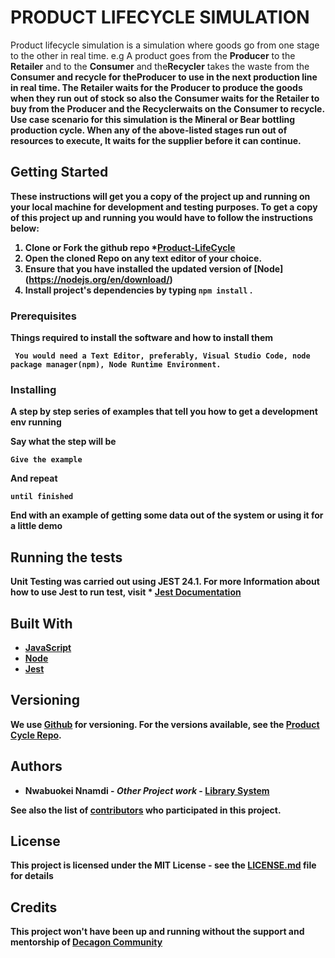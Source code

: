 # PRODUCT LIFECYCLE SIMULATION
Product lifecycle simulation is a simulation  where goods go from one stage to the other in real time. e.g A product goes from the ​<b>Producer ​</b> to the ​<b>Retailer</b> and​ to the ​<b>Consumer</b> ​and the ​<b>Recycler</b> ​takes the waste from the ​<b>Consumer ​and recycle for the ​<b>Producer</b> ​to use in the next production line​ ​in real time. The <b>Retailer<b> waits for the <b>Producer</b> to produce the goods when they run out of stock so also the <b>Consumer</b> waits for the <b>Retailer</b> to buy from the <b>Producer</b> and the ​<b>Recycler</b> ​waits on the <b>Consumer </b>to recycle. 
Use case scenario for this simulation is the Mineral or Bear bottling production cycle. When any of the above-listed stages run out of resources to execute, It waits for the supplier before it can continue.



## Getting Started

These instructions will get you a copy of the project up and running on your local machine for development and testing purposes.
To get a copy of this project up and running you would have to follow the instructions below:

 1. Clone or Fork the github repo *[Product-LifeCycle](https://github.com/nnamdi16/product-lifecycle)
 2. Open the cloned Repo on any text editor of your choice.
 3. Ensure that you have installed the updated version of [Node] (https://nodejs.org/en/download/)
 4. Install project's dependencies by typing `npm install` .
 


### Prerequisites

Things required to install the software and how to install them

```
 You would need a Text Editor, preferably, Visual Studio Code, node package manager(npm), Node Runtime Environment.
```

### Installing

A step by step series of examples that tell you how to get a development env running

Say what the step will be

```
Give the example
```

And repeat

```
until finished
```

End with an example of getting some data out of the system or using it for a little demo

## Running the tests

Unit Testing was carried out  using JEST 24.1. For more Information about how to use Jest to run test, visit  * [Jest Documentation](https://jestjs.io/docs/en/getting-started)


## Built With

* [JavaScript](https://developer.mozilla.org/en-US/docs/Web/JavaScript) 
* [Node](https://nodejs.org/) 
* [Jest](https://jestjs.io/) 



## Versioning

We use [Github](http://www.github.com/) for versioning. For the versions available, see the [Product Cycle Repo](https://github.com/your/project/tags). 

## Authors

* **Nwabuokei Nnamdi** - *Other Project work* - [Library System](https://github.com/nnamdi16/book-library)

See also the list of [contributors](https://github.com/nnamdi16/product-lifecycle/contributors) who participated in this project.

## License

This project is licensed under the MIT License - see the [LICENSE.md](LICENSE.md) file for details

## Credits
This project won't have been up and running without the support and mentorship of [Decagon Community](http://www.decagon.institute/) 

